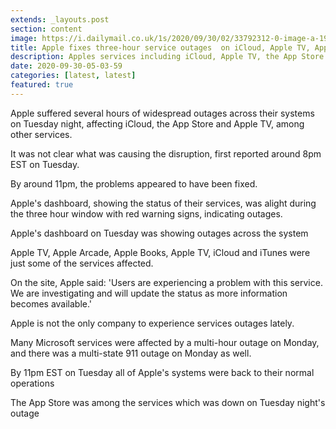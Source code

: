 ```yaml
---
extends: _layouts.post
section: content
image: https://i.dailymail.co.uk/1s/2020/09/30/02/33792312-0-image-a-19_1601429357082.jpg 
title: Apple fixes three-hour service outages  on iCloud, Apple TV, Apple Music and more 
description: Apples services including iCloud, Apple TV, the App Store and Apple Music were suffering outages on Tuesday night, for unknown reasons, and engineers were working to restore service. 
date: 2020-09-30-05-03-59 
categories: [latest, latest] 
featured: true 
--- 
```

Apple suffered several hours of widespread outages across their systems on Tuesday night, affecting iCloud, the App Store and Apple TV, among other services.

It was not clear what was causing the disruption, first reported around 8pm EST on Tuesday. 

By around 11pm, the problems appeared to have been fixed. 

Apple's dashboard, showing the status of their services, was alight during the three hour window with red warning signs, indicating outages.

Apple's dashboard on Tuesday was showing outages across the system 

Apple TV, Apple Arcade, Apple Books, Apple TV, iCloud and iTunes were just some of the services affected.

On the site, Apple said: 'Users are experiencing a problem with this service. We are investigating and will update the status as more information becomes available.' 

Apple is not the only company to experience services outages lately.

Many Microsoft services were affected by a multi-hour outage on Monday, and there was a multi-state 911 outage on Monday as well. 

By 11pm EST on Tuesday all of Apple's systems were back to their normal operations

The App Store was among the services which was down on Tuesday night's outage

